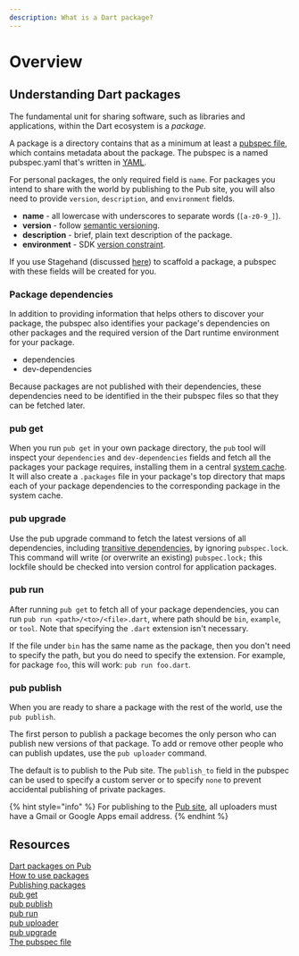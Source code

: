```yaml
---
description: What is a Dart package?
---
```


# Overview

## Understanding Dart packages

The fundamental unit for sharing software, such as libraries and applications, within the Dart ecosystem is a _package_.

A package is a directory contains that as a minimum at least a [pubspec file](https://dart.dev/tools/pub/pubspec), which contains metadata about the package. The pubspec is a named pubspec.yaml that's written in [YAML](http://www.yaml.org/).

For personal packages, the only required field is `name`. For packages you intend to share with the world by publishing to the Pub site, you will also need to provide `version`, `description`, and `environment` fields.

* **name** - all lowercase with underscores to separate words \(`[a-z0-9_]`\).
* **version** - follow [semantic versioning](http://semver.org/spec/v2.0.0-rc.1.html).
* **description** - brief, plain text description of the package.
* **environment** - SDK [version constraint](https://dart.dev/tools/pub/dependencies#version-constraints).

If you use Stagehand \(discussed [here](../standard-package-layout/scaffold-a-dart-package.md)\) to scaffold a package, a pubspec with these fields will be created for you.

### Package dependencies

In addition to providing information that helps others to discover your package, the pubspec also identifies your package's dependencies on other packages and the required version of the Dart runtime environment for your package.

* dependencies
* dev-dependencies

Because packages are not published with their dependencies, these dependencies need to be identified in the their pubspec files so that they can be fetched later.

### pub get

When you run `pub get` in your own package directory, the `pub` tool will inspect your `dependencies` and `dev-dependencies` fields and fetch all the packages your package requires, installing them in a central [system cache](https://dart.dev/tools/pub/glossary#system-cache). It will also create a `.packages` file in your package's top directory that maps each of your package dependencies to the corresponding package in the system cache.

### pub upgrade

Use the pub upgrade command to fetch the latest versions of all dependencies, including [transitive dependencies](https://dart.dev/tools/pub/glossary#transitive-dependency), by ignoring `pubspec.lock`. This command will write \(or overwrite an existing\) `pubspec.lock;` this lockfile should be checked into version control for application packages.

### pub run

After running `pub get` to fetch all of your package dependencies, you can run `pub run <path>/<to>/<file>.dart`, where path should be `bin`, `example`, or `tool`. Note that specifying the `.dart` extension isn't necessary.

If the file under `bin` has the same name as the package, then you don't need to specify the path, but you do need to specify the extension. For example, for package `foo`, this will work: `pub run foo.dart`.

### pub publish

When you are ready to share a package with the rest of the world, use the `pub publish`.

The first person to publish a package becomes the only person who can publish new versions of that package. To add or remove other people who can publish updates, use the `pub uploader` command.

The default is to publish to the Pub site. The `publish_to` field in the pubspec can be used to specify a custom server or to specify `none` to prevent accidental publishing of private packages.

{% hint style="info" %}
For publishing to the [Pub site](https://pub.dev/), all uploaders must have a Gmail or Google Apps email address.
{% endhint %}

## Resources

[Dart packages on Pub](https://pub.dev/)  
[How to use packages](https://dart.dev/guides/packages)  
[Publishing packages](https://dart.dev/tools/pub/publishing)  
[pub get](https://dart.dev/tools/pub/cmd/pub-get)  
[pub publish](https://dart.dev/tools/pub/cmd/pub-lish)  
[pub run](https://dart.dev/tools/pub/cmd/pub-run)  
[pub uploader](https://dart.dev/tools/pub/cmd/pub-uploader)  
[pub upgrade](https://dart.dev/tools/pub/cmd/pub-upgrade)  
[The pubspec file](https://dart.dev/tools/pub/pubspec)





